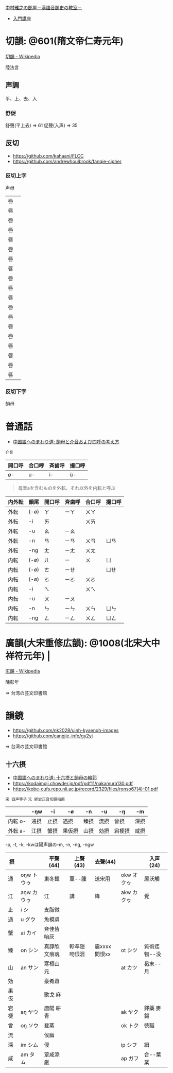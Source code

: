 [中村雅之の部屋－漢語音韻史の教室－](https://kodaimoji.chowder.jp/chinese-phonology/index.html)

- [入門講座](https://kodaimoji.chowder.jp/chinese-phonology/nyumonkouza.html)

# 切韻: @601(隋文帝仁寿元年)

[切韻 - Wikipedia](https://ja.wikipedia.org/wiki/%E5%88%87%E9%9F%BB)

陸法言

## 声調

平、上、去、入

### 舒促

舒聲(平上去) => 61
促聲(入声) => 35

## 反切

- https://github.com/kahaani/FLCC
- https://github.com/andrewhoulbrook/fanqie-cipher

### 反切上字

声母

|     |      |
| --- | ---- |
| 唇  |  |
| 唇  |  |
| 唇  |  |
| 唇  |  |
| 唇  |  |
| 唇  |  |
| 唇  |  |
| 唇  |  |
| 唇  |  |
| 唇  |  |
| 唇  |  |
| 唇  |  |
| 唇  |  |
| 唇  |  |
| 唇  |  |
| 唇  |  |
| 唇  |  |
| 唇  |  |
| 唇  |  |

### 反切下字

韻母

# 普通話

- [中国語へのまわり道: 韻母と介音および四呼の考え方](https://fayinwanlu.blogspot.com/2017/01/blog-post_78.html)

`介音`

| 開口呼 | 合口呼 | 斉歯呼 | 撮口呼 |
| ------ | ------ | ------ | ------ |
| ø-     | u-     | i-     | ü-     |

> 母音aを含むものを外転、それ以外を内転と呼ぶ

| 内外転 | 韻尾 | 開口呼 | 斉歯呼 | 合口呼 | 撮口呼 |
| ------ | ---- | ------ | ------ | ------ | ------ |
| 外転   | (-ø) | ㄚ     | ㄧㄚ   | ㄨㄚ   |        |
| 外転   | -i   | ㄞ     |        | ㄨㄞ   |        |
| 外転   | -u   | ㄠ     | ㄧㄠ   |        |        |
| 外転   | -n   | ㄢ     | ㄧㄢ   | ㄨㄢ   | ㄩㄢ   |
| 外転   | -ng  | ㄤ     | ㄧㄤ   | ㄨㄤ   |        |
| 内転   | (-ø) | ㄦ     | ㄧ     | ㄨ     | ㄩ     |
| 内転   | (-ø) | ㄜ     | ㄧㄝ   |        | ㄩㄝ   |
| 内転   | (-ø) | ㄛ     | ㄧㄛ   | ㄨㄛ   |        |
| 内転   | -i   | ㄟ     |        | ㄨㄟ   |        |
| 内転   | -u   | ㄡ     | ㄧㄡ   |        |        |
| 内転   | -n   | ㄣ     | ㄧㄣ   | ㄨㄣ   | ㄩㄣ   |
| 内転   | -ng  | ㄥ     | ㄧㄥ   | ㄨㄥ   | ㄩㄥ   |

# 廣韻(大宋重修広韻): @1008(北宋大中祥符元年) |

[広韻 - Wikipedia](https://ja.wikipedia.org/wiki/%E5%BA%83%E9%9F%BB)

陳彭年

=> 台湾の芸文印書館

# 韻鏡

- https://github.com/nk2028/uinh-kyaengh-images
- https://github.com/cangjie-info/gy2yj

=> 台湾の芸文印書館

## 十六摂

- [中国語へのまわり道: 十六摂と韻母の輪郭](https://fayinwanlu.blogspot.com/2017/01/blog-post_19.html)
- https://kodaimoji.chowder.jp/pdf/pdf11/nakamura130.pdf
- https://kobe-cufs.repo.nii.ac.jp/record/2329/files/ronso67(4)-01.pdf

`宋 四声等子` `元 経史正音切韻指南`

|         | -ŋw  | -i   | -ø     | -n   | -u   | -ŋ     | -m   |
| ------- | ---- | ---- | ------ | ---- | ---- | ------ | ---- |
| 内転 o- | 通摂 | 止摂 | 遇摂   | 臻摂 | 流摂 | 曾摂   | 深摂 |
| 外転 a- | 江摂 | 蟹摂 | 果仮摂 | 山摂 | 効摂 | 宕梗摂 | 咸摂 |

-p, -t, -k, -kwは陽声韻の-m, -n, -ng, -ngw

| 摂   |            | 平聲(44)     | 上聲(43)     | 去聲(44)     |            | 入声(24)     |
| ---- | ---------- | ------------ | ------------ | ------------ | ---------- | ------------ |
| 通   | oŋw トウゥ | 東冬鍾       | 菫--腫       | 送宋用       | okw オクゥ | 屋沃觸       |
| 江   | aŋw カウゥ | 江           | 講           | 絳           | akw カクゥ | 覺           |
| 止   | i シ       | 支脂微       |              |              |            |              |
| 遇   | u グウ     | 魚模虞       |              |              |            |              |
| 蟹   | ai カイ    | 斉佳皆咍灰   |              |              |            |              |
| 臻   | on シン    | 真諄欣文痕魂 | 軫準隠吻很混 | 震xxxx問恨xx | ot シツ    | 質術迄物--没 |
| 山   | an サン    | 寒桓山元     |              |              | at カツ    | 曷末--月     |
| 効   |            | 豪肴蕭       |              |              |            |              |
| 果仮 |            | 歌戈 麻      |              |              |            |              |
| 宕梗 | aŋ ヤウ    | 唐陽 耕青    |              |              | ak ヤク    | 鐸藥 麥錫    |
| 曾   | oŋ ソウ    | 登蒸         |              |              | ok トク    | 徳職         |
| 流   |            | 侯幽         |              |              |            |              |
| 深   | im シム    | 侵           |              |              | ip シフ    | 緝           |
| 咸   | am タム    | 覃咸添厳     |              |              | ap ガフ    | 合--葉業     |
